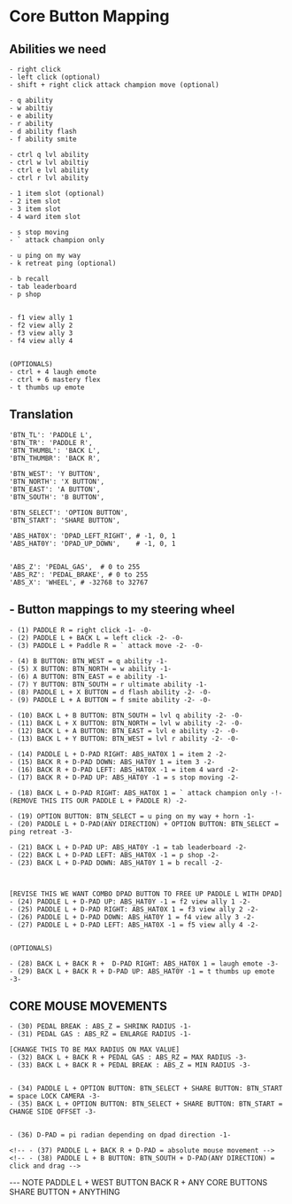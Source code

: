 # Core Button Mapping

## Abilities we need
    - right click
    - left click (optional)
    - shift + right click attack champion move (optional)

    - q ability 
    - w abiltiy
    - e ability 
    - r ability
    - d ability flash
    - f ability smite

    - ctrl q lvl ability 
    - ctrl w lvl abiltiy
    - ctrl e lvl ability 
    - ctrl r lvl ability

    - 1 item slot (optional)
    - 2 item slot
    - 3 item slot
    - 4 ward item slot

    - s stop moving
    - ` attack champion only

    - u ping on my way
    - k retreat ping (optional)

    - b recall
    - tab leaderboard
    - p shop


    - f1 view ally 1
    - f2 view ally 2 
    - f3 view ally 3 
    - f4 view ally 4


    (OPTIONALS)
    - ctrl + 4 laugh emote
    - ctrl + 6 mastery flex
    - t thumbs up emote

## Translation
    'BTN_TL': 'PADDLE L',
    'BTN_TR': 'PADDLE R',
    'BTN_THUMBL': 'BACK L',
    'BTN_THUMBR': 'BACK R',

    'BTN_WEST': 'Y BUTTON',
    'BTN_NORTH': 'X BUTTON',
    'BTN_EAST': 'A BUTTON',
    'BTN_SOUTH': 'B BUTTON',

    'BTN_SELECT': 'OPTION BUTTON',
    'BTN_START': 'SHARE BUTTON',

    'ABS_HAT0X': 'DPAD_LEFT_RIGHT', # -1, 0, 1
    'ABS_HAT0Y': 'DPAD_UP_DOWN',    # -1, 0, 1

    
    'ABS_Z': 'PEDAL_GAS',  # 0 to 255
    'ABS_RZ': 'PEDAL_BRAKE', # 0 to 255
    'ABS_X': 'WHEEL', # -32768 to 32767
        

## - Button mappings to my steering wheel 
    - (1) PADDLE R = right click -1- -0-
    - (2) PADDLE L + BACK L = left click -2- -0-
    - (3) PADDLE L + Paddle R = ` attack move -2- -0-

    - (4) B BUTTON: BTN_WEST = q ability -1-
    - (5) X BUTTON: BTN_NORTH = w ability -1-
    - (6) A BUTTON: BTN_EAST = e ability -1-
    - (7) Y BUTTON: BTN_SOUTH = r ultimate ability -1-
    - (8) PADDLE L + X BUTTON = d flash ability -2- -0-
    - (9) PADDLE L + A BUTTON = f smite ability -2- -0-

    - (10) BACK L + B BUTTON: BTN_SOUTH = lvl q ability -2- -0-
    - (11) BACK L + X BUTTON: BTN_NORTH = lvl w ability -2- -0-
    - (12) BACK L + A BUTTON: BTN_EAST = lvl e ability -2- -0-
    - (13) BACK L + Y BUTTON: BTN_WEST = lvl r ability -2- -0-

    - (14) PADDLE L + D-PAD RIGHT: ABS_HAT0X 1 = item 2 -2-
    - (15) BACK R + D-PAD DOWN: ABS_HAT0Y 1 = item 3 -2-
    - (16) BACK R + D-PAD LEFT: ABS_HAT0X -1 = item 4 ward -2-
    - (17) BACK R + D-PAD UP: ABS_HAT0Y -1 = s stop moving -2-
    
    - (18) BACK L + D-PAD RIGHT: ABS_HAT0X 1 = ` attack champion only -!-(REMOVE THIS ITS OUR PADDLE L + PADDLE R) -2-

    - (19) OPTION BUTTON: BTN_SELECT = u ping on my way + horn -1-
    - (20) PADDLE L + D-PAD(ANY DIRECTION) + OPTION BUTTON: BTN_SELECT = ping retreat -3-

    - (21) BACK L + D-PAD UP: ABS_HAT0Y -1 = tab leaderboard -2-
    - (22) BACK L + D-PAD LEFT: ABS_HAT0X -1 = p shop -2-
    - (23) BACK L + D-PAD DOWN: ABS_HAT0Y 1 = b recall -2-


    
    [REVISE THIS WE WANT COMBO DPAD BUTTON TO FREE UP PADDLE L WITH DPAD]
    - (24) PADDLE L + D-PAD UP: ABS_HAT0Y -1 = f2 view ally 1 -2-
    - (25) PADDLE L + D-PAD RIGHT: ABS_HAT0X 1 = f3 view ally 2 -2-
    - (26) PADDLE L + D-PAD DOWN: ABS_HAT0Y 1 = f4 view ally 3 -2-
    - (27) PADDLE L + D-PAD LEFT: ABS_HAT0X -1 = f5 view ally 4 -2-


    (OPTIONALS)

    - (28) BACK L + BACK R +  D-PAD RIGHT: ABS_HAT0X 1 = laugh emote -3-
    - (29) BACK L + BACK R + D-PAD UP: ABS_HAT0Y -1 = t thumbs up emote -3-

## CORE MOUSE MOVEMENTS
    - (30) PEDAL BREAK : ABS_Z = SHRINK RADIUS -1-
    - (31) PEDAL GAS : ABS_RZ = ENLARGE RADIUS -1-

    [CHANGE THIS TO BE MAX RADIUS ON MAX VALUE]
    - (32) BACK L + BACK R + PEDAL GAS : ABS_RZ = MAX RADIUS -3-
    - (33) BACK L + BACK R + PEDAL BREAK : ABS_Z = MIN RADIUS -3-


    - (34) PADDLE L + OPTION BUTTON: BTN_SELECT + SHARE BUTTON: BTN_START = space LOCK CAMERA -3-
    - (35) BACK L + OPTION BUTTON: BTN_SELECT + SHARE BUTTON: BTN_START = CHANGE SIDE OFFSET -3-


    - (36) D-PAD = pi radian depending on dpad direction -1-

    <!-- - (37) PADDLE L + BACK R + D-PAD = absolute mouse movement -->
    <!-- - (38) PADDLE L + B BUTTON: BTN_SOUTH + D-PAD(ANY DIRECTION) = click and drag -->



--- NOTE 
PADDLE L + WEST BUTTON
BACK R + ANY CORE BUTTONS
SHARE BUTTON + ANYTHING 